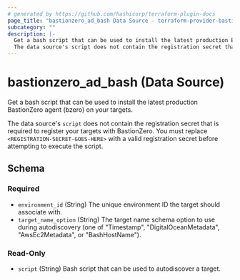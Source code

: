 ```yaml
---
# generated by https://github.com/hashicorp/terraform-plugin-docs
page_title: "bastionzero_ad_bash Data Source - terraform-provider-bastionzero"
subcategory: ""
description: |-
  Get a bash script that can be used to install the latest production BastionZero agent (bzero) on your targets.
  The data source's script does not contain the registration secret that is required to register your targets with BastionZero. You must replace <REGISTRATION-SECRET-GOES-HERE> with a valid registration secret before attempting to execute the script.
---
```


# bastionzero_ad_bash (Data Source)

Get a bash script that can be used to install the latest production BastionZero agent (bzero) on your targets.

The data source's `script` does not contain the registration secret that is required to register your targets with BastionZero. You must replace `<REGISTRATION-SECRET-GOES-HERE>` with a valid registration secret before attempting to execute the script.



<!-- schema generated by tfplugindocs -->
## Schema

### Required

- `environment_id` (String) The unique environment ID the target should associate with.
- `target_name_option` (String) The target name schema option to use during autodiscovery (one of "Timestamp", "DigitalOceanMetadata", "AwsEc2Metadata", or "BashHostName").

### Read-Only

- `script` (String) Bash script that can be used to autodiscover a target.


